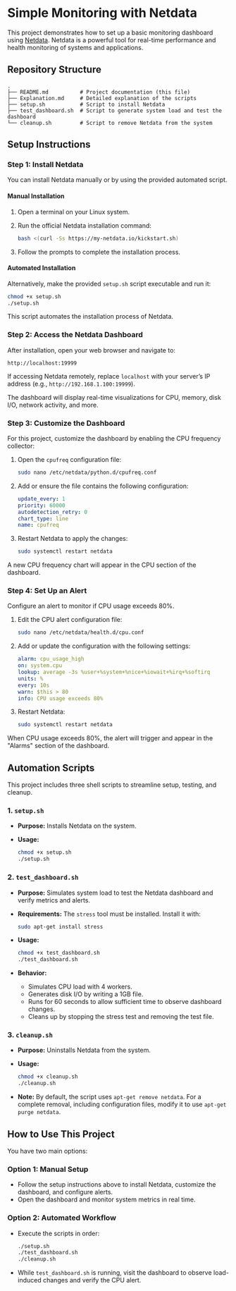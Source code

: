 # Simple Monitoring with Netdata

This project demonstrates how to set up a basic monitoring dashboard using [Netdata](https://www.netdata.cloud/). Netdata is a powerful tool for real-time performance and health monitoring of systems and applications.

## Repository Structure

```plaintext
.
├── README.md          # Project documentation (this file)
├── Explanation.md     # Detailed explanation of the scripts
├── setup.sh           # Script to install Netdata
├── test_dashboard.sh  # Script to generate system load and test the dashboard
└── cleanup.sh         # Script to remove Netdata from the system
```

## Setup Instructions

### Step 1: Install Netdata

You can install Netdata manually or by using the provided automated script.

#### Manual Installation

1. Open a terminal on your Linux system.
2. Run the official Netdata installation command:

   ```bash
   bash <(curl -Ss https://my-netdata.io/kickstart.sh)
   ```

3. Follow the prompts to complete the installation process.

#### Automated Installation

Alternatively, make the provided `setup.sh` script executable and run it:

```bash
chmod +x setup.sh
./setup.sh
```

This script automates the installation process of Netdata.

### Step 2: Access the Netdata Dashboard

After installation, open your web browser and navigate to:

```plaintext
http://localhost:19999
```

If accessing Netdata remotely, replace `localhost` with your server’s IP address (e.g., `http://192.168.1.100:19999`).

The dashboard will display real-time visualizations for CPU, memory, disk I/O, network activity, and more.

### Step 3: Customize the Dashboard

For this project, customize the dashboard by enabling the CPU frequency collector:

1. Open the `cpufreq` configuration file:

   ```bash
   sudo nano /etc/netdata/python.d/cpufreq.conf
   ```

2. Add or ensure the file contains the following configuration:

   ```yaml
   update_every: 1
   priority: 60000
   autodetection_retry: 0
   chart_type: line
   name: cpufreq
   ```

3. Restart Netdata to apply the changes:

   ```bash
   sudo systemctl restart netdata
   ```

A new CPU frequency chart will appear in the CPU section of the dashboard.

### Step 4: Set Up an Alert

Configure an alert to monitor if CPU usage exceeds 80%.

1. Edit the CPU alert configuration file:

   ```bash
   sudo nano /etc/netdata/health.d/cpu.conf
   ```

2. Add or update the configuration with the following settings:

   ```yaml
   alarm: cpu_usage_high
   on: system.cpu
   lookup: average -3s %user+%system+%nice+%iowait+%irq+%softirq
   units: %
   every: 10s
   warn: $this > 80
   info: CPU usage exceeds 80%
   ```

3. Restart Netdata:

   ```bash
   sudo systemctl restart netdata
   ```

When CPU usage exceeds 80%, the alert will trigger and appear in the "Alarms" section of the dashboard.

## Automation Scripts

This project includes three shell scripts to streamline setup, testing, and cleanup.

### 1. `setup.sh`

- **Purpose:** Installs Netdata on the system.
- **Usage:**

  ```bash
  chmod +x setup.sh
  ./setup.sh
  ```

### 2. `test_dashboard.sh`

- **Purpose:** Simulates system load to test the Netdata dashboard and verify metrics and alerts.
- **Requirements:** The `stress` tool must be installed. Install it with:

  ```bash
  sudo apt-get install stress
  ```

- **Usage:**

  ```bash
  chmod +x test_dashboard.sh
  ./test_dashboard.sh
  ```

- **Behavior:**  
  - Simulates CPU load with 4 workers.
  - Generates disk I/O by writing a 1GB file.
  - Runs for 60 seconds to allow sufficient time to observe dashboard changes.
  - Cleans up by stopping the stress test and removing the test file.

### 3. `cleanup.sh`

- **Purpose:** Uninstalls Netdata from the system.
- **Usage:**

  ```bash
  chmod +x cleanup.sh
  ./cleanup.sh
  ```

- **Note:** By default, the script uses `apt-get remove netdata`. For a complete removal, including configuration files, modify it to use `apt-get purge netdata`.

## How to Use This Project

You have two main options:

### Option 1: Manual Setup

- Follow the setup instructions above to install Netdata, customize the dashboard, and configure alerts.
- Open the dashboard and monitor system metrics in real time.

### Option 2: Automated Workflow

- Execute the scripts in order:

  ```bash
  ./setup.sh
  ./test_dashboard.sh
  ./cleanup.sh
  ```

- While `test_dashboard.sh` is running, visit the dashboard to observe load-induced changes and verify the CPU alert.
